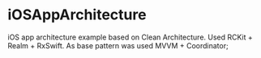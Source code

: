 # iOSAppArchitecture
iOS app architecture example based on Clean Architecture.
Used RCKit + Realm + RxSwift.
As base pattern was used MVVM + Coordinator;
